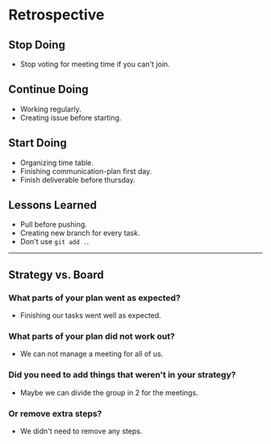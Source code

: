 # Retrospective

## Stop Doing

- Stop voting for meeting time if you can't join.

## Continue Doing

- Working regularly.
- Creating issue before starting.

## Start Doing

- Organizing time table.
- Finishing communication-plan first day.
- Finish deliverable before thursday.

## Lessons Learned

- Pull before pushing.
- Creating new branch for every task.
- Don't use `git add .`.

---

## Strategy vs. Board

### What parts of your plan went as expected?

- Finishing our tasks went well as expected.

### What parts of your plan did not work out?

- We can not manage a meeting for all of us.

### Did you need to add things that weren't in your strategy?

- Maybe we can divide the group in 2 for the meetings.

### Or remove extra steps?

- We didn't need to remove any steps.
